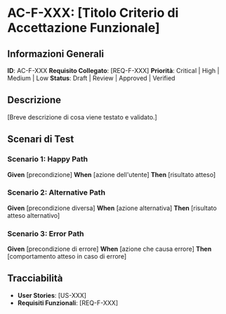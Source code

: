 # AC-F-XXX: [Titolo Criterio di Accettazione Funzionale]

## Informazioni Generali

**ID**: AC-F-XXX
**Requisito Collegato**: [REQ-F-XXX]
**Priorità**: Critical | High | Medium | Low
**Status**: Draft | Review | Approved | Verified

## Descrizione

[Breve descrizione di cosa viene testato e validato.]

## Scenari di Test

### Scenario 1: Happy Path

**Given** [precondizione]
**When** [azione dell'utente]
**Then** [risultato atteso]

### Scenario 2: Alternative Path

**Given** [precondizione diversa]
**When** [azione alternativa]
**Then** [risultato atteso alternativo]

### Scenario 3: Error Path

**Given** [precondizione di errore]
**When** [azione che causa errore]
**Then** [comportamento atteso in caso di errore]

## Tracciabilità

- **User Stories**: [US-XXX]
- **Requisiti Funzionali**: [REQ-F-XXX]
